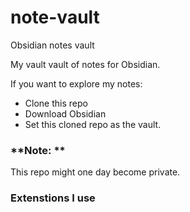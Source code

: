 # note-vault
Obsidian notes vault

My vault vault of notes for Obsidian.

If you want to explore my notes:
- Clone this repo
- Download Obsidian
- Set this cloned repo as the vault.


### **Note: **

This repo might one day become private.


### Extenstions I use

